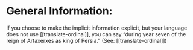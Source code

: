 # General Information:

If you choose to make the implicit information explicit, but your language does not use [[translate-ordinal]], you can say “during year seven of the reign of Artaxerxes as king of Persia.” (See: [[translate-ordinal]])